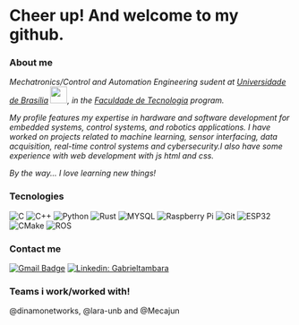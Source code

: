 <h1> Cheer up! And welcome to my github. </h1> 

<h3>About me</h3>
<p><em>Mechatronics/Control and Automation Engineering sudent at <a href="http://www.unb.br">Universidade de Brasília</a> <img src="https://upload.wikimedia.org/wikipedia/commons/thumb/c/c3/Webysther_20160322_-_Logo_UnB_%28sem_texto%29.svg/1280px-Webysther_20160322_-_Logo_UnB_%28sem_texto%29.svg.png" width="30">, in the <a href=http://ft.unb.br/>Faculdade de Tecnologia</a> program.
<p> My profile features my expertise in hardware and software development for embedded systems, control systems, and robotics applications. I have worked on projects related to machine learning, sensor interfacing, data acquisition, real-time control systems and cybersecurity.I also have some experience with web development with js html and css.

By the way... I love learning new things! </em> 

<h3>Tecnologies</h3>

![C](https://img.shields.io/badge/-C-e6e6e6?style=flat&logo=c&logoColor=426787)
![C++](https://img.shields.io/badge/-C++-3f7abd?style=flat&logo=cplusplus)
![Python](https://img.shields.io/badge/-Python-e2d564?style=flat&logo=Python)
![Rust](https://img.shields.io/badge/-Rust-cd6a48?style=flat&logo=rust)
![MYSQL](https://img.shields.io/badge/-MySQL-91d7b4?style=flat&logo=MySQL&logoColor=black)
![Raspberry Pi](https://img.shields.io/badge/-Raspberry%20Pi-973939?style=flat&logo=Raspberry-Pi&logoColor=white)
![Git](https://img.shields.io/badge/-Git-ffc183?style=flate&logo=git&logoColor=426787)
![ESP32](https://img.shields.io/badge/-ESP32-f25679?style=flate&logo=espressif&logoColor=white)
![CMake](https://img.shields.io/badge/-Cmake-54835e?style=flate&logo=cmake&logoColor=darkblue)
![ROS](https://img.shields.io/badge/-ROS-735483?style=flat&logo=ros)

<h3>Contact me</h3>

[![Gmail Badge](https://img.shields.io/badge/-gtambararab@gmail.com-3f7abd?style=flat&logo=Gmail&logoColor=white&link=mailto:gtambararab@gmail.com)](mailto:gtambararab@gmail.com)
[![Linkedin: Gabrieltambara](https://img.shields.io/badge/-GabrielTambara-3f7abd?style=flat&logo=Linkedin&logoColor=white&link=https://www.linkedin.com/in/gabriel-tambara-rabelo/)](https://www.linkedin.com/in/gabriel-tambara-rabelo/)

<h3>Teams i work/worked with!</h3>
@dinamonetworks, @lara-unb and @Mecajun
